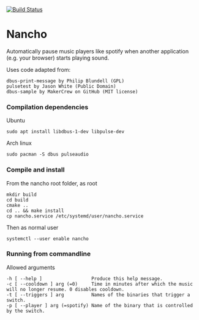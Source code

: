[![Build Status](https://travis-ci.org/Dmry/Nancho.svg?branch=master)](https://travis-ci.org/Dmry/Nancho)

# Nancho

Automatically pause music players like spotify when another application (e.g. your browser) starts playing sound.

Uses code adapted from:

    dbus-print-message by Philip Blundell (GPL)
    pulsetest by Jason White (Public Domain)
    dbus-sample by MakerCrew on GitHub (MIT license)

### Compilation dependencies

Ubuntu

    sudo apt install libdbus-1-dev libpulse-dev

Arch linux

    sudo pacman -S dbus pulseaudio

### Compile and install

From the nancho root folder, as root

    mkdir build
    cd build
    cmake ..
    cd .. && make install
    cp nancho.service /etc/systemd/user/nancho.service

Then as normal user

    systemctl --user enable nancho

### Running from commandline

Allowed arguments
```
-h [ --help ]                  Produce this help message.  
-c [ --cooldown ] arg (=0)     Time in minutes after which the music will no longer resume. 0 disables cooldown.  
-t [ --triggers ] arg          Names of the binaries that trigger a switch.  
-p [ --player ] arg (=spotify) Name of the binary that is controlled by the switch.
```
